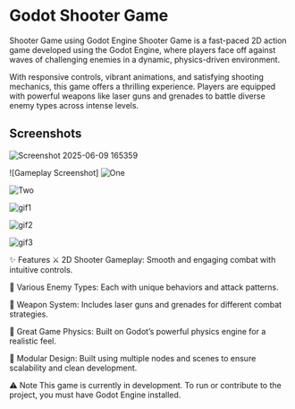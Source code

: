 # Godot Shooter Game

Shooter Game using Godot Engine
Shooter Game is a fast-paced 2D action game developed using the Godot Engine, where players face off against waves of challenging enemies in a dynamic, physics-driven environment.

With responsive controls, vibrant animations, and satisfying shooting mechanics, this game offers a thrilling experience. Players are equipped with powerful weapons like laser guns and grenades to battle diverse enemy types across intense levels.


## Screenshots

![Screenshot 2025-06-09 165359](https://github.com/user-attachments/assets/c1193942-7985-442e-846f-c2bf43327479)

![Gameplay Screenshot] ![One](https://github.com/user-attachments/assets/d11a259c-e847-412b-9ea1-07f9da3ec614)

![Two](https://github.com/user-attachments/assets/f2ae4f20-bde6-4f47-8d39-02620aa593b3)

![gif1](https://github.com/user-attachments/assets/465eef13-2155-4a58-8b17-159eda1442a6)

![gif2](https://github.com/user-attachments/assets/ed499a43-534f-4913-8f5b-e175fcc4dfc9)

![gif3](https://github.com/user-attachments/assets/3a4ff166-3343-4530-bd0c-0f0f0a0810c7)


✨ Features
⚔️ 2D Shooter Gameplay: Smooth and engaging combat with intuitive controls.

🤖 Various Enemy Types: Each with unique behaviors and attack patterns.

🔫 Weapon System: Includes laser guns and grenades for different combat strategies.

🧠 Great Game Physics: Built on Godot’s powerful physics engine for a realistic feel.

🧩 Modular Design: Built using multiple nodes and scenes to ensure scalability and clean development.

⚠️ Note
This game is currently in development. To run or contribute to the project, you must have Godot Engine installed.

